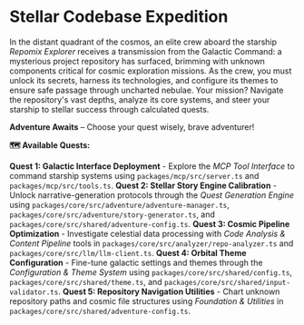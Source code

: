 # Stellar Codebase Expedition

In the distant quadrant of the cosmos, an elite crew aboard the starship *Repomix Explorer* receives a transmission from the Galactic Command: a mysterious project repository has surfaced, brimming with unknown components critical for cosmic exploration missions. As the crew, you must unlock its secrets, harness its technologies, and configure its themes to ensure safe passage through uncharted nebulae. Your mission? Navigate the repository's vast depths, analyze its core systems, and steer your starship to stellar success through calculated quests.

**Adventure Awaits** – Choose your quest wisely, brave adventurer!

**🗺️ Available Quests:**

**Quest 1: Galactic Interface Deployment** - Explore the *MCP Tool Interface* to command starship systems using `packages/mcp/src/server.ts` and `packages/mcp/src/tools.ts`.
**Quest 2: Stellar Story Engine Calibration** - Unlock narrative-generation protocols through the *Quest Generation Engine* using `packages/core/src/adventure/adventure-manager.ts`, `packages/core/src/adventure/story-generator.ts`, and `packages/core/src/shared/adventure-config.ts`.
**Quest 3: Cosmic Pipeline Optimization** - Investigate celestial data processing with *Code Analysis & Content Pipeline* tools in `packages/core/src/analyzer/repo-analyzer.ts` and `packages/core/src/llm/llm-client.ts`.
**Quest 4: Orbital Theme Configuration** - Fine-tune galactic settings and themes through the *Configuration & Theme System* using `packages/core/src/shared/config.ts`, `packages/core/src/shared/theme.ts`, and `packages/core/src/shared/input-validator.ts`.
**Quest 5: Repository Navigation Utilities** - Chart unknown repository paths and cosmic file structures using *Foundation & Utilities* in `packages/core/src/shared/adventure-config.ts`.
